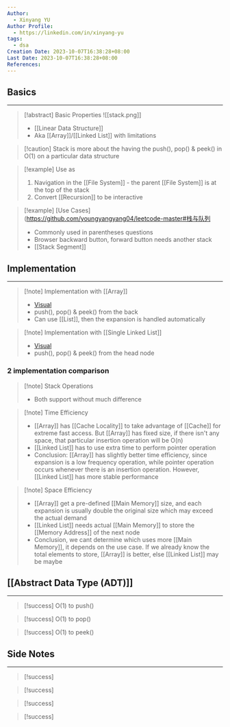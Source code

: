```yaml
---
Author:
  - Xinyang YU
Author Profile:
  - https://linkedin.com/in/xinyang-yu
tags:
  - dsa
Creation Date: 2023-10-07T16:38:28+08:00
Last Date: 2023-10-07T16:38:28+08:00
References:
---
```

## Basics
---
>[!abstract] Basic Properties
>![[stack.png]]
>- [[Linear Data Structure]]
>- Aka [[Array]]/[[Linked List]] with limitations


>[!caution] Stack is more about the having the push(), pop() & peek() in O(1) on a particular data structure 


>[!example] Use as
>1. Navigation in the [[File System]] - the parent [[File System]] is at the top of the stack
>2. Convert [[Recursion]] to be interactive

>[!example] [Use Cases](https://github.com/youngyangyang04/leetcode-master#栈与队列
>- Commonly used in parentheses questions
>- Browser backward button, forward button needs another stack
>- [[Stack Segment]]

## Implementation
---

>[!note] Implementation with [[Array]]
>
>- [Visual](https://www.hello-algo.com/chapter_stack_and_queue/stack/#2)
>- push(), pop() & peek() from the back
>- Can use [[List]], then the expansion is handled automatically

>[!note] Implementation with [[Single Linked List]]
>- [Visual](https://www.hello-algo.com/chapter_stack_and_queue/stack/#1)
>- push(), pop() & peek() from the head node

### 2 implementation comparison
>[!note] Stack Operations
>- Both support without much difference

>[!note] Time Efficiency
>- [[Array]] has [[Cache Locality]] to take advantage of [[Cache]] for extreme fast access. But [[Array]] has fixed size, if there isn't any space, that particular insertion operation will be O(n)
>- [[Linked List]] has to use extra time to perform pointer operation 
>- Conclusion: [[Array]] has slightly better time efficiency, since expansion is a low frequency operation, while pointer operation occurs whenever there is an insertion operation. However, [[Linked List]] has more stable performance

>[!note] Space Efficiency
>- [[Array]] get a pre-defined [[Main Memory]] size, and each expansion is usually double the original size which may exceed the actual demand
>- [[Linked List]] needs actual [[Main Memory]] to store the [[Memory Address]] of the next node
>- Conclusion, we cant determine which uses more [[Main Memory]], it depends on the use case. If we already know the total elements to store, [[Array]] is better, else [[Linked List]] may be maybe

## [[Abstract Data Type (ADT)]]
---
>[!success] O(1) to push()

>[!success] O(1) to pop()

>[!success] O(1) to peek()


## Side Notes
---
>[!success]

>[!success] 

>[!success] 

>[!success] 